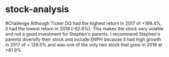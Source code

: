 # stock-analysis
#Challenge
Although Ticker DQ had the highest return in 2017 of +199.4%, it had the lowest return in 2018 (-62.6%). This makes the stock very volatile and not a good investment for Stephen's parents. I recommend Stephen's parents diversify their stock and include ENPH because it had high growth in 2017 of + 129.5% and was one of the only two stock that grew in 2018 at +81.9%.

